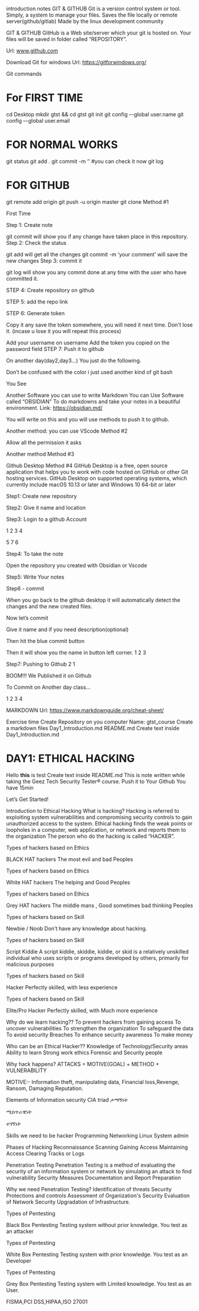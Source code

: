 introduction notes
GIT & GITHUB
Git is a version control system or tool. Simply, a system to manage your files.
Saves the file locally or remote server(github/gitlab)
Made by the linux development community

GIT & GITHUB
GitHub is a Web site/server which your git is hosted on.
Your files will be saved in folder called “REPOSITORY”.

Url: www.github.com

Download Git for windows
Url: https://gitforwindows.org/


Git commands
# For FIRST TIME
cd Desktop
mkdir gtst && cd gtst
git init
git config –-global user.name <Your username>
git config –-global user.email <Youremail>
# FOR NORMAL WORKS
git status
git add .
git commit -m ‘<Your Comment>’    #you can check it now
git log
# FOR GITHUB
git remote add origin <repositoryURL>
git push -u origin master
git clone <your project link>
Method #1

First Time

Step 1: Create note

git commit will show you if any change have taken place in this repository.
Step 2: Check the status

git add will get all the changes
git commit -m ‘your comment’  will save the new changes
Step 3: commit it

git log will show you any commit done at any time with the user who have committed it.

STEP 4: Create repository on github


STEP 5: add the repo link

STEP 6:
Generate token



Copy it any save the token somewhere, you will need it next time. Don't lose it.
(incase u lose it you will repeat this process)

Add your username on username
Add the token you copied on the password field
STEP 7: Push it to github


On another day(day2,day3…)
You just do the following.







Don’t be confused with the color  i just used another kind of git bash

You See

Another Software you can use to write Markdown
You can Use Software called “OBSIDIAN” To do markdowns and take your notes in a beautiful environment.
Link: https://obsidian.md/ 

You will write on this and you will use methods to push it to github.

Another method: you can use VScode
Method #2


Allow all the permission it asks




Another method
Method #3


Github Desktop
Method #4
GitHub Desktop is a free, open source application that helps you to work with code hosted on GitHub or other Git hosting services.
GitHub Desktop on supported operating systems, which currently include macOS 10.13 or later and Windows 10 64-bit or later

Step1: Create new repository

Step2: Give it name and location


Step3: Login to a github Account  

1
2
3
4

5
7
6

Step4: To take the note


Open the repository you created with Obsidian or Vscode


Step5: Write Your notes

Step6 - commit

When you go back to the github desktop it will automatically detect the changes and the new created files.



Now let’s commit

Give it name and if you need description(optional)

Then hit the blue commit button

Then it will show you the name in button left corner.
1
2
3

Step7: Pushing to Github
2
1

BOOM!!! We Published it on Github

To Commit on Another day class…

1
2
3
4

MARKDOWN
Url: https://www.markdownguide.org/cheat-sheet/

Exercise time
Create Repository on you computer
Name: gtst_course
Create a markdown files
Day1_Introduction.md
README.md
Create text inside Day1_Introduction.md
# DAY1: ETHICAL HACKING
Hello **this** is test
Create text inside README.md
This is note written while taking the Geez Tech Security Tester® course.
Push it to Your Github
You have 15min

Let’s Get Started!

Introduction to Ethical Hacking
What is hacking?
Hacking is referred to exploiting system vulnerabilities and compromising security controls to gain unauthorized access to the system.
Ethical hacking finds the weak points or loopholes in a computer, web application, or network and reports them to the organization
The person who do the hacking is called “HACKER”.

Types of hackers based on Ethics


BLACK HAT hackers
The most evil and bad Peoples

Types of hackers based on Ethics

White HAT hackers
The helping and Good Peoples

Types of hackers based on Ethics


Grey HAT hackers
The middle mans ,
Good sometimes bad thinking Peoples

Types of hackers based on Skill

Newbie / Noob
Don’t have any knowledge about hacking.

Types of hackers based on Skill


Script Kiddie
A script kiddie, skiddie, kiddie, or skid is a relatively unskilled individual who uses scripts or programs developed by others, primarily for malicious purposes

Types of hackers based on Skill


Hacker
Perfectly skilled, with less experience

Types of hackers based on Skill

Elite/Pro Hacker
Perfectly skilled, with Much more experience

Why do we learn hacking??
To prevent hackers from gaining access
To uncover vulnerabilities
To strengthen the organization
To safeguard the data
To avoid security Breaches
To enhance security awareness
To make money



Who can be an Ethical Hacker??
Knowledge of Technology/Security areas
Ability to learn
Strong work ethics
Forensic and Security people

Why hack happens?
ATTACKS = MOTIVE(GOAL) + METHOD +
VULNERABILITY

MOTIVE:- Information theft, manipulating data, Financial loss,Revenge, Ransom, Damaging Reputation.

Elements of Information security
CIA triad
ታማኝነት

ሚስጥራዊነት

ተገኝነት

Skills we need to be hacker
Programming
Networking
Linux
System admin

Phases of Hacking
Reconnaissance
Scanning
Gaining Access
Maintaining Access
Clearing Tracks or Logs

Penetration Testing
Penetration Testing is a method of evaluating the security of an information system or network by simulating an attack to
find vulnerability
Security Measures
Documentation and Report Preparation

Why we need Penetration Testing?
Identification of threats
Security Protections and controls
Assessment of Organization's Security
Evaluation of Network Security
Upgradation of Infrastructure.


Types of Pentesting

Black Box Pentesting
Testing system without prior knowledge.
You test as an attacker

Types of Pentesting

White Box Pentesting
Testing system with prior knowledge.
You test as an Developer

Types of Pentesting

Grey Box Pentesting
Testing system with Limited knowledge.
You test as an User.

FISMA,PCI DSS,HIPAA,ISO 27001

